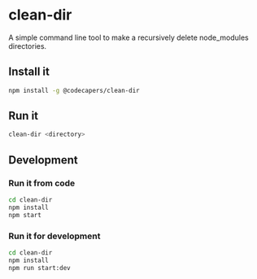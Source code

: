# clean-dir

A simple command line tool to make a recursively delete node_modules directories.

## Install it

```bash
npm install -g @codecapers/clean-dir
```

## Run it

```bash
clean-dir <directory>
```

## Development

### Run it from code

```bash
cd clean-dir
npm install
npm start
```

### Run it for development

```bash
cd clean-dir
npm install
npm run start:dev
```